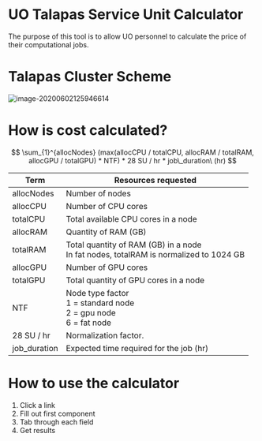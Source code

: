 # UO Talapas Service Unit Calculator

The purpose of this tool is to allow UO personnel to calculate the price of their computational jobs.



# Talapas Cluster Scheme

![image-20200602125946614](C:\Users\Garth_Kong\AppData\Roaming\Typora\typora-user-images\image-20200602125946614.png)

# How is cost calculated?


$$
\sum_{1}^{allocNodes} (max(allocCPU / totalCPU, allocRAM / totalRAM, allocGPU / totalGPU) * NTF) * 28 SU / hr * job\_duration\ (hr)
$$


| Term         | Resources requested                                          |
| ------------ | ------------------------------------------------------------ |
| allocNodes   | Number of nodes                                              |
| allocCPU     | Number of CPU cores                                          |
| totalCPU     | Total available CPU cores in a node                          |
| allocRAM     | Quantity of RAM (GB)                                         |
| totalRAM     | Total quantity of RAM (GB) in a node<br />  In fat nodes, totalRAM is normalized to 1024 GB |
| allocGPU     | Number of GPU cores                                          |
| totalGPU     | Total quantity of GPU cores in a node                        |
| NTF          | Node type factor <br /> 1 = standard node<br /> 2 = gpu node <br /> 6 = fat node |
| 28 SU / hr   | Normalization factor.                                        |
| job_duration | Expected time required for the job (hr)                      |

# How to use the calculator

1. Click a link
2. Fill out first component
3. Tab through each field
4. Get results

